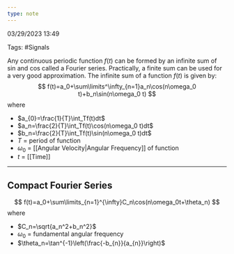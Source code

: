 ```yaml
---
type: note
---
```

03/29/2023 13:49

Tags: #Signals 

Any continuous periodic function $f(t)$ can be formed by an infinite sum of sin and cos called a Fourier series. Practically, a finite sum can be used for a very good approximation. The infinite sum of a function $f(t)$ is given by:
$$
f(t)=a_0+\sum\limits^\infty_{n=1}a_n\cos(n\omega_0 t)+b_n\sin(n\omega_0 t)
$$
where
- $a_{0}=\frac{1}{T}\int_Tf(t)dt$
- $a_n=\frac{2}{T}\int_Tf(t)\cos(n\omega_0 t)dt$
- $b_n=\frac{2}{T}\int_Tf(t)\sin(n\omega_0 t)dt$
- $T$ = period of function
- $\omega_0$ = [[Angular Velocity|Angular Frequency]] of function
- $t$ = [[Time]]

---

## Compact Fourier Series

$$
f(t)=a_0+\sum\limits_{n=1}^{\infty}C_n\cos(n\omega_0t+\theta_n)
$$
where
- $C_n=\sqrt{a_n^2+b_n^2}$
- $\omega_{0}$ = fundamental angular frequency
- $\theta_n=\tan^{-1}\left(\frac{-b_{n}}{a_{n}}\right)$ 